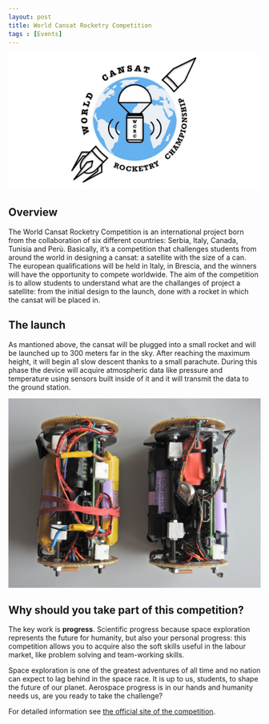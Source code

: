 ```yaml
---
layout: post
title: World Cansat Rocketry Competition
tags : [Events]
---
```


![Header](/images/header_wcrc.jpg)

## Overview
The World Cansat Rocketry Competition is an international project born from the collaboration of six different countries: Serbia, Italy, Canada, Tunisia and Perù. Basically, it’s a competition that challenges students from around the world in designing a cansat: a satellite with the size of a can. The european qualifications will be held in Italy, in Brescia, and the winners will have the opportunity to compete worldwide.
The aim of the competition is to allow students to understand what are the challanges of project a satellite: from the initial design to the launch, done with a rocket in which the cansat will be placed in.

## The launch
As mantioned above, the cansat will be plugged into a small rocket and will be launched up to 300 meters far in the sky. After reaching the maximum height, it will begin a1 slow descent thanks to a small parachute. 
During this phase the device will acquire atmospheric data like pressure and temperature using sensors built inside of it and it will transmit the data to the ground station.

![Image](/images/image_wcrc.jpg)

## Why should you take part of this competition?
The key work is **progress**. Scientific progress because space exploration represents the future for humanity, but also your personal progress: this competition allows you to acquire also the soft skills useful in the labour market, like problem solving and team-working skills. 

Space exploration is one of the greatest adventures of all time and no nation can expect to lag behind in the space race. It is up to us, students, to shape the future of our planet.
Aerospace progress is in our hands and humanity needs us, are you ready to take the challenge?

For detailed information see [the official site of the competition](https://www.wcrc.world/).
